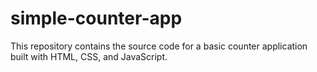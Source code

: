 # simple-counter-app
This repository contains the source code for a basic counter application built with HTML, CSS, and JavaScript.
